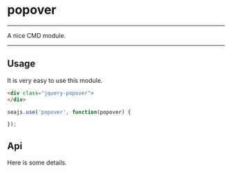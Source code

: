 # popover

---

A nice CMD module.

---

## Usage

It is very easy to use this module.

````html
<div class="jquery-popover">
</div>
````

```javascript
seajs.use('popover', function(popover) {

});
```

## Api

Here is some details.

